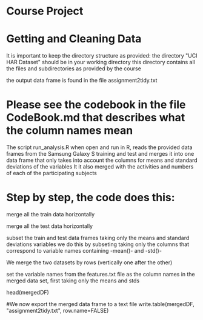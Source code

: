# Course Project
# Getting and Cleaning Data

 It is important to keep the directory structure as provided:
 the directory "UCI HAR Dataset" should be in your working directory
 this directory contains all the files and subdirectories as provided by the course


 the output data frame is found in the file assignment2tidy.txt

# Please see the codebook in the file CodeBook.md that describes what the column names mean


 The script run_analysis.R when open and run in R, reads the provided data frames
 from the Samsung Galaxy S training and test and merges it into one data frame that 
 only takes into account the columns for means and standard deviations of the variables
 It it also merged with the activities and numbers of each of the participating subjects

# Step by step, the code does this:


 merge all the train data horizontally

 merge all the test data horizontally

 subset the train and test data frames taking only the means and standard deviations
 variables we do this by subseting taking only the columns that correspond to variable 
 names containing -mean()- and -std()-

 We merge the two datasets by rows (vertically one after the other)

 set the variable names from the features.txt file as the column names
 in the merged data set, first taking only the means and stds

head(mergedDF)

#We now export the merged data frame to a text file
write.table(mergedDF, "assignment2tidy.txt", row.name=FALSE)
